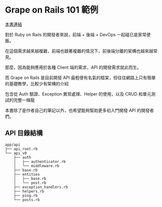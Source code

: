 # Grape on Rails 101 範例

[本書連結](https://niclin.gitbooks.io/grape-on-rails-101/)

對於 Ruby on Rails 的開發者來說，前端 + 後端 + DevOps 一起碰已是家常便飯。

在這個需求越來越複雜，前端也跟著複雜的情況下，前後端分離的架構也越來越常見。

那麼，因為能夠應用於各種 Client 端的需求，API 的開發需求就此而生。

而 Grape on Rails 是目前開發 API 最輕便有名氣的框架，但往往網路上只有簡單的基礎教學，比較少有架構的介紹

包含從 Auth 驗證、Exception 異常處理、Helper 的使用，以及 CRUD 和單元測試的完整一條龍

本書除了是作者自己的筆記以外，也希望能夠幫助更多初入門開發 API 的開發者們。

## API 目錄結構

```
app/api
├── api_root.rb
└── api_v0
    ├── auth
    │   ├── authenticator.rb
    │   └── middleware.rb
    ├── base.rb
    ├── entities
    │   ├── base.rb
    │   └── post.rb
    ├── exception_handlers.rb
    ├── helpers.rb
    ├── ping.rb
    └── posts.rb

```
